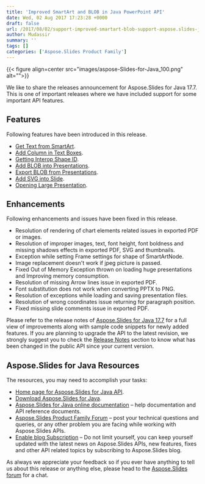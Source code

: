```yaml
---
title: 'Improved SmartArt and BLOB in Java PowerPoint API'
date: Wed, 02 Aug 2017 17:23:28 +0000
draft: false
url: /2017/08/02/support-improved-smartart-blob-support-aspose.slides-java-17.7/
author: Mudassir
summary: ''
tags: []
categories: ['Aspose.Slides Product Family']
---
```




{{< figure align=center src="images/aspose-Slides-for-Java_100.png" alt="">}}


  
We like to share the releases announcement for Aspose.Slides for Java 17.7. This is one of important releases where we have included support for some important API features.

## Features

Following features have been introduced in this release.

*   [Get Text from SmartArt][1].
*   [Add Column in Text Boxes][2].
*   [Getting Interop Shape ID][3].
*   [Add BLOB into Presentations][4].
*   [Export BLOB from Presentations][5].
*   [Add SVG into Slide][6].
*   [Opening Large Presentation][7].

## Enhancements

Following enhancements and issues have been fixed in this release.

*   Resolution of rendering of chart elements related issues in exported PDF or images.
*   Resolution of improper images, text, font height, font boldness and missing shadows effects in exported PDF, SVG and thumbnails.
*   Exception while setting Frame settings for shape of SmartArtNode.
*   Image replacement doesn't work if jpeg picture is passed.
*   Fixed Out of Memory Exception thrown on loading huge presentations and Improving memory consumption.
*   Resolution of missing Arrow lines issue in exported PDF.
*   Font substitution does not work when converting PPTX to PNG.
*   Resolution of exceptions while loading and saving presentation files.
*   Resolution of wrong coordinates issue returning for paragraph position.
*   Fixed missing slide comments issue in exported PDF.

Please refer to the release notes of [Aspose.Slides for Java 17.7][8] for a full view of improvements along with sample code snippets for newly added features. If you are planning to upgrade the API to the latest revision, we strongly suggest you to check the [Release Notes][9] section to know what has been changed in the public API since your current version.

## Aspose.Slides for Java Resources

The resources, you may need to accomplish your tasks:

*   [Home page for Aspose.Slides for Java API][10].
*   [Download Aspose.Slides for Java][11].
*   [Aspose.Slides for Java online documentation][12] – help documentation and API reference documents.
*   [Aspose.Slides Product Family Forum][13] – post your technical questions and queries, or any other problem you are facing while working with Aspose.Slides APIs.
*   [Enable blog Subscription][14] – Do not limit yourself, you can keep yourself updated with the latest news on Aspose.Slides APIs, new features, fixes and other API related topics by subscribing to Aspose.Slides blog.

As always we appreciate your feedback so if you ever have anything to tell us about this release or anything else, please head to the [Aspose.Slides forum][15] for a chat.




[1]: https://docs.aspose.com/slides/java/add-access-and-manage-smartart-shape/#Add,AccessandManageSmartArtShape-GetTextfromSmartArt
[2]: https://docs.aspose.com/slides/java/creating-a-textbox/#CreatingaTextBox-AddColumninTextBoxes
[3]: https://docs.aspose.com/slides/java/finding-rotating-and-cloning-shape-in-the-slide/#Finding,RotatingandCloningShapeintheSlide-GettingInteropShapeID
[4]: https://docs.aspose.com/slides/java/managing-presentation-properties/#ManagingPresentationProperties-AddBLOBintoPresentations
[5]: https://docs.aspose.com/slides/java/managing-presentation-properties/#ManagingPresentationProperties-ExportBLOBfromPresentations
[6]: https://docs.aspose.com/slides/java/adding-frame-to-the-slide/#AddingFrametotheSlide-AddSVGintoSlide
[7]: https://docs.aspose.com/slides/java/opening-a-presentation/#OpeningaPresentation-OpeningLargePresentation
[8]: https://downloads.aspose.com/slides/java
[9]: https://docs.aspose.com/slides/java/aspose-slides-for-java-17-7-release-notes/
[10]: https://www.aspose.com/products/slides/java
[11]: https://downloads.aspose.com/slides/java
[12]: https://docs.aspose.com/slides/java/
[13]: https://forum.aspose.com/c/slides
[14]: https://blog.aspose.com/category/aspose-products/aspose-slides-product-family/
[15]: https://forum.aspose.com/c/slides




